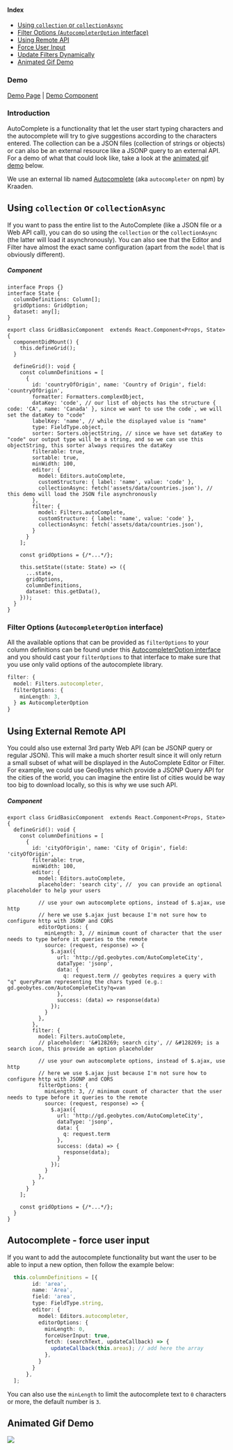 #### Index
- [Using `collection` or `collectionAsync`](#using-collection-or-collectionasync)
- [Filter Options (`AutocompleterOption` interface)](#filter-options-autocompleteroption-interface)
- [Using Remote API](#using-external-remote-api)
- [Force User Input](#autocomplete---force-user-input)
- [Update Filters Dynamically](../../column-functionalities/filters/Input-Filter.md#update-filters-dynamically)
- [Animated Gif Demo](#animated-gif-demo)

### Demo
[Demo Page](https://ghiscoding.github.io/slickgrid-react/#/slickgrid/Example3) | [Demo Component](https://github.com/ghiscoding/slickgrid-react/blob/master/src/examples/slickgrid/Example3.tsx)

### Introduction
AutoComplete is a functionality that let the user start typing characters and the autocomplete will try to give suggestions according to the characters entered. The collection can be a JSON files (collection of strings or objects) or can also be an external resource like a JSONP query to an external API. For a demo of what that could look like, take a look at the [animated gif demo](#animated-gif-demo) below.

We use an external lib named [Autocomplete](https://github.com/kraaden/autocomplete) (aka `autocompleter` on npm) by Kraaden. 

## Using `collection` or `collectionAsync`
If you want to pass the entire list to the AutoComplete (like a JSON file or a Web API call), you can do so using the `collection` or the `collectionAsync` (the latter will load it asynchronously). You can also see that the Editor and Filter have almost the exact same configuration (apart from the `model` that is obviously different).

##### Component
```tsx
interface Props {}
interface State {
  columnDefinitions: Column[];
  gridOptions: GridOption;
  dataset: any[];
}

export class GridBasicComponent  extends React.Component<Props, State> {
  componentDidMount() {
    this.defineGrid();
  }

  defineGrid(): void {
    const columnDefinitions = [
      {
        id: 'countryOfOrigin', name: 'Country of Origin', field: 'countryOfOrigin',
        formatter: Formatters.complexObject,
        dataKey: 'code', // our list of objects has the structure { code: 'CA', name: 'Canada' }, since we want to use the code`, we will set the dataKey to "code"
        labelKey: 'name', // while the displayed value is "name"
        type: FieldType.object,
        sorter: Sorters.objectString, // since we have set dataKey to "code" our output type will be a string, and so we can use this objectString, this sorter always requires the dataKey
        filterable: true,
        sortable: true,
        minWidth: 100,
        editor: {
          model: Editors.autoComplete,
          customStructure: { label: 'name', value: 'code' },
          collectionAsync: fetch('assets/data/countries.json'), // this demo will load the JSON file asynchronously
        },
        filter: {
          model: Filters.autoComplete,
          customStructure: { label: 'name', value: 'code' },
          collectionAsync: fetch('assets/data/countries.json'),
        }
      }
    ];

    const gridOptions = {/*...*/};

    this.setState((state: State) => ({
      ...state,
      gridOptions,
      columnDefinitions,
      dataset: this.getData(),
    }));
  }
}
```

### Filter Options (`AutocompleterOption` interface)
All the available options that can be provided as `filterOptions` to your column definitions can be found under this [AutocompleterOption interface](https://github.com/ghiscoding/slickgrid-universal/blob/master/packages/common/src/interfaces/autocompleterOption.interface.ts) and you should cast your `filterOptions` to that interface to make sure that you use only valid options of the autocomplete library.

```ts
filter: {
  model: Filters.autocompleter,
  filterOptions: {
    minLength: 3,
  } as AutocompleterOption
}
```

## Using External Remote API
You could also use external 3rd party Web API (can be JSONP query or regular JSON). This will make a much shorter result since it will only return a small subset of what will be displayed in the AutoComplete Editor or Filter. For example, we could use GeoBytes which provide a JSONP Query API for the cities of the world, you can imagine the entire list of cities would be way too big to download locally, so this is why we use such API.

##### Component
```tsx
export class GridBasicComponent  extends React.Component<Props, State> {
  defineGrid(): void {
    const columnDefinitions = [
      {
        id: 'cityOfOrigin', name: 'City of Origin', field: 'cityOfOrigin',
        filterable: true,
        minWidth: 100,
        editor: {
          model: Editors.autoComplete,
          placeholder: 'search city', //  you can provide an optional placeholder to help your users

          // use your own autocomplete options, instead of $.ajax, use http
          // here we use $.ajax just because I'm not sure how to configure http with JSONP and CORS
          editorOptions: {
            minLength: 3, // minimum count of character that the user needs to type before it queries to the remote
            source: (request, response) => {
              $.ajax({
                url: 'http://gd.geobytes.com/AutoCompleteCity',
                dataType: 'jsonp',
                data: {
                  q: request.term // geobytes requires a query with "q" queryParam representing the chars typed (e.g.:  gd.geobytes.com/AutoCompleteCity?q=van
                },
                success: (data) => response(data)
              });
            }
          },
        },
        filter: {
          model: Filters.autoComplete,
          // placeholder: '&#128269; search city', // &#128269; is a search icon, this provide an option placeholder

          // use your own autocomplete options, instead of $.ajax, use http
          // here we use $.ajax just because I'm not sure how to configure http with JSONP and CORS
          filterOptions: {
            minLength: 3, // minimum count of character that the user needs to type before it queries to the remote
            source: (request, response) => {
              $.ajax({
                url: 'http://gd.geobytes.com/AutoCompleteCity',
                dataType: 'jsonp',
                data: {
                  q: request.term
                },
                success: (data) => {
                  response(data);
                }
              });
            }
          },
        }
      }
    ];

    const gridOptions = {/*...*/};
  }
}
```

## Autocomplete - force user input
If you want to add the autocomplete functionality but want the user to be able to input a new option, then follow the example below:

```ts
  this.columnDefinitions = [{
        id: 'area',
        name: 'Area',
        field: 'area',
        type: FieldType.string,
        editor: {
          model: Editors.autocompleter,
          editorOptions: {
            minLength: 0,
            forceUserInput: true,
            fetch: (searchText, updateCallback) => {
              updateCallback(this.areas); // add here the array
            },
          }
        }
      },
  ];
```
You can also use the `minLength` to limit the autocomplete text to `0` characters or more, the default number is `3`.

## Animated Gif Demo
![](https://user-images.githubusercontent.com/643976/50624023-d5e16c80-0ee9-11e9-809c-f98967953ba4.gif)
